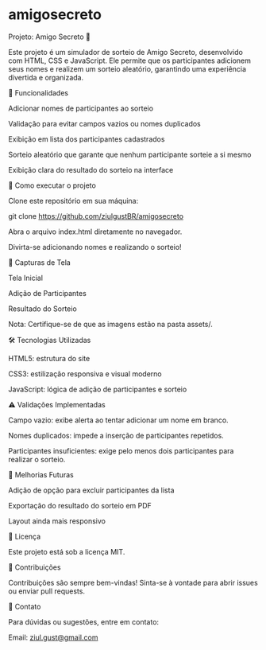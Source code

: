 # amigosecreto
Projeto: Amigo Secreto 🎁

Este projeto é um simulador de sorteio de Amigo Secreto, desenvolvido com HTML, CSS e JavaScript. Ele permite que os participantes adicionem seus nomes e realizem um sorteio aleatório, garantindo uma experiência divertida e organizada.

🎯 Funcionalidades

Adicionar nomes de participantes ao sorteio

Validação para evitar campos vazios ou nomes duplicados

Exibição em lista dos participantes cadastrados

Sorteio aleatório que garante que nenhum participante sorteie a si mesmo

Exibição clara do resultado do sorteio na interface

🚀 Como executar o projeto

Clone este repositório em sua máquina:

git clone https://github.com/ziulgustBR/amigosecreto

Abra o arquivo index.html diretamente no navegador.

Divirta-se adicionando nomes e realizando o sorteio!

📸 Capturas de Tela

Tela Inicial



Adição de Participantes



Resultado do Sorteio



Nota: Certifique-se de que as imagens estão na pasta assets/.

🛠 Tecnologias Utilizadas

HTML5: estrutura do site

CSS3: estilização responsiva e visual moderno

JavaScript: lógica de adição de participantes e sorteio

⚠️ Validações Implementadas

Campo vazio: exibe alerta ao tentar adicionar um nome em branco.

Nomes duplicados: impede a inserção de participantes repetidos.

Participantes insuficientes: exige pelo menos dois participantes para realizar o sorteio.

🤔 Melhorias Futuras

Adição de opção para excluir participantes da lista

Exportação do resultado do sorteio em PDF

Layout ainda mais responsivo

📜 Licença

Este projeto está sob a licença MIT.

🤝 Contribuições

Contribuições são sempre bem-vindas! Sinta-se à vontade para abrir issues ou enviar pull requests.

📧 Contato

Para dúvidas ou sugestões, entre em contato:

Email: ziul.gust@gmail.com
